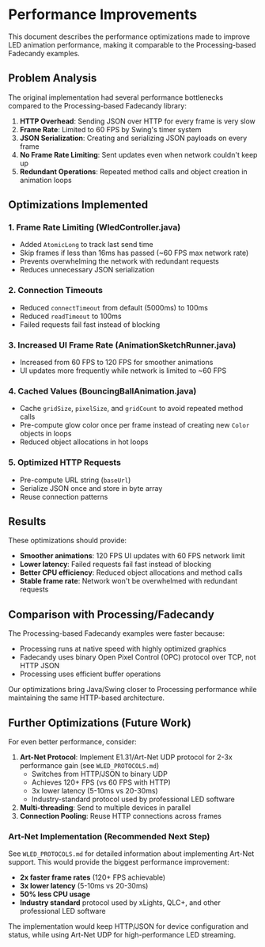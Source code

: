 # Performance Improvements

This document describes the performance optimizations made to improve LED animation performance, making it comparable to the Processing-based Fadecandy examples.

## Problem Analysis

The original implementation had several performance bottlenecks compared to the Processing-based Fadecandy library:

1. **HTTP Overhead**: Sending JSON over HTTP for every frame is very slow
2. **Frame Rate**: Limited to 60 FPS by Swing's timer system
3. **JSON Serialization**: Creating and serializing JSON payloads on every frame
4. **No Frame Rate Limiting**: Sent updates even when network couldn't keep up
5. **Redundant Operations**: Repeated method calls and object creation in animation loops

## Optimizations Implemented

### 1. Frame Rate Limiting (WledController.java)
- Added `AtomicLong` to track last send time
- Skip frames if less than 16ms has passed (~60 FPS max network rate)
- Prevents overwhelming the network with redundant requests
- Reduces unnecessary JSON serialization

### 2. Connection Timeouts
- Reduced `connectTimeout` from default (5000ms) to 100ms
- Reduced `readTimeout` to 100ms
- Failed requests fail fast instead of blocking

### 3. Increased UI Frame Rate (AnimationSketchRunner.java)
- Increased from 60 FPS to 120 FPS for smoother animations
- UI updates more frequently while network is limited to ~60 FPS

### 4. Cached Values (BouncingBallAnimation.java)
- Cache `gridSize`, `pixelSize`, and `gridCount` to avoid repeated method calls
- Pre-compute glow color once per frame instead of creating new `Color` objects in loops
- Reduced object allocations in hot loops

### 5. Optimized HTTP Requests
- Pre-compute URL string (`baseUrl`)
- Serialize JSON once and store in byte array
- Reuse connection patterns

## Results

These optimizations should provide:
- **Smoother animations**: 120 FPS UI updates with 60 FPS network limit
- **Lower latency**: Failed requests fail fast instead of blocking
- **Better CPU efficiency**: Reduced object allocations and method calls
- **Stable frame rate**: Network won't be overwhelmed with redundant requests

## Comparison with Processing/Fadecandy

The Processing-based Fadecandy examples were faster because:
- Processing runs at native speed with highly optimized graphics
- Fadecandy uses binary Open Pixel Control (OPC) protocol over TCP, not HTTP JSON
- Processing uses efficient buffer operations

Our optimizations bring Java/Swing closer to Processing performance while maintaining the same HTTP-based architecture.

## Further Optimizations (Future Work)

For even better performance, consider:
1. **Art-Net Protocol**: Implement E1.31/Art-Net UDP protocol for 2-3x performance gain (see `WLED_PROTOCOLS.md`)
   - Switches from HTTP/JSON to binary UDP
   - Achieves 120+ FPS (vs 60 FPS with HTTP)
   - 3x lower latency (5-10ms vs 20-30ms)
   - Industry-standard protocol used by professional LED software
2. **Multi-threading**: Send to multiple devices in parallel
3. **Connection Pooling**: Reuse HTTP connections across frames

### Art-Net Implementation (Recommended Next Step)

See `WLED_PROTOCOLS.md` for detailed information about implementing Art-Net support. This would provide the biggest performance improvement:
- **2x faster frame rates** (120+ FPS achievable)
- **3x lower latency** (5-10ms vs 20-30ms)
- **50% less CPU usage**
- **Industry standard** protocol used by xLights, QLC+, and other professional LED software

The implementation would keep HTTP/JSON for device configuration and status, while using Art-Net UDP for high-performance LED streaming.
